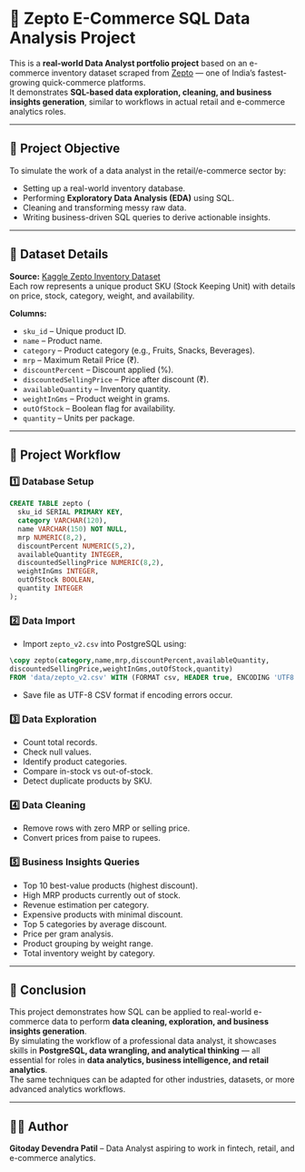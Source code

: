 # 🛒 Zepto E-Commerce SQL Data Analysis Project

This is a **real-world Data Analyst portfolio project** based on an e-commerce inventory dataset scraped from [Zepto](https://www.zeptonow.com/) — one of India’s fastest-growing quick-commerce platforms.  
It demonstrates **SQL-based data exploration, cleaning, and business insights generation**, similar to workflows in actual retail and e-commerce analytics roles.

---

## 📌 Project Objective
To simulate the work of a data analyst in the retail/e-commerce sector by:
- Setting up a real-world inventory database.
- Performing **Exploratory Data Analysis (EDA)** using SQL.
- Cleaning and transforming messy raw data.
- Writing business-driven SQL queries to derive actionable insights.

---

## 📁 Dataset Details
**Source:** [Kaggle Zepto Inventory Dataset](https://www.kaggle.com/datasets/palvinder2006/zepto-inventory-dataset)  
Each row represents a unique product SKU (Stock Keeping Unit) with details on price, stock, category, weight, and availability.

**Columns:**
- `sku_id` – Unique product ID.
- `name` – Product name.
- `category` – Product category (e.g., Fruits, Snacks, Beverages).
- `mrp` – Maximum Retail Price (₹).
- `discountPercent` – Discount applied (%).
- `discountedSellingPrice` – Price after discount (₹).
- `availableQuantity` – Inventory quantity.
- `weightInGms` – Product weight in grams.
- `outOfStock` – Boolean flag for availability.
- `quantity` – Units per package.

---

## 🔧 Project Workflow

### 1️⃣ Database Setup
```sql
CREATE TABLE zepto (
  sku_id SERIAL PRIMARY KEY,
  category VARCHAR(120),
  name VARCHAR(150) NOT NULL,
  mrp NUMERIC(8,2),
  discountPercent NUMERIC(5,2),
  availableQuantity INTEGER,
  discountedSellingPrice NUMERIC(8,2),
  weightInGms INTEGER,
  outOfStock BOOLEAN,
  quantity INTEGER
);
```

### 2️⃣ Data Import
- Import `zepto_v2.csv` into PostgreSQL using:
```sql
\copy zepto(category,name,mrp,discountPercent,availableQuantity,
discountedSellingPrice,weightInGms,outOfStock,quantity)
FROM 'data/zepto_v2.csv' WITH (FORMAT csv, HEADER true, ENCODING 'UTF8');
```
- Save file as UTF-8 CSV format if encoding errors occur.

### 3️⃣ Data Exploration
- Count total records.
- Check null values.
- Identify product categories.
- Compare in-stock vs out-of-stock.
- Detect duplicate products by SKU.

### 4️⃣ Data Cleaning
- Remove rows with zero MRP or selling price.
- Convert prices from paise to rupees.

### 5️⃣ Business Insights Queries
- Top 10 best-value products (highest discount).
- High MRP products currently out of stock.
- Revenue estimation per category.
- Expensive products with minimal discount.
- Top 5 categories by average discount.
- Price per gram analysis.
- Product grouping by weight range.
- Total inventory weight by category.

---
## 🏁 Conclusion  
This project demonstrates how SQL can be applied to real-world e-commerce data to perform **data cleaning, exploration, and business insights generation**.  
By simulating the workflow of a professional data analyst, it showcases skills in **PostgreSQL, data wrangling, and analytical thinking** — all essential for roles in **data analytics, business intelligence, and retail analytics**.  
The same techniques can be adapted for other industries, datasets, or more advanced analytics workflows.


---

## 👨‍💻 Author
**Gitoday Devendra Patil** – Data Analyst aspiring to work in fintech, retail, and e-commerce analytics.  

